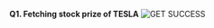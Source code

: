 
**Q1. Fetching stock prize of TESLA**
![GET SUCCESS](https://github.com/user-attachments/assets/ffd51ca6-1de9-480d-a443-9aaf3361cd65)


